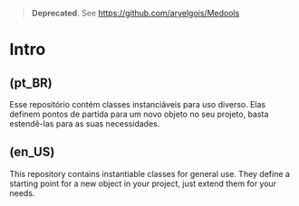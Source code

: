 > **Deprecated**. See https://github.com/aryelgois/Medools

# Intro

## (pt_BR)

Esse repositório contém classes instanciáveis para uso diverso. Elas definem
pontos de partida para um novo objeto no seu projeto, basta estendê-las para as
suas necessidades.


## (en_US)

This repository contains instantiable classes for general use. They define a
starting point for a new object in your project, just extend them for your needs.
